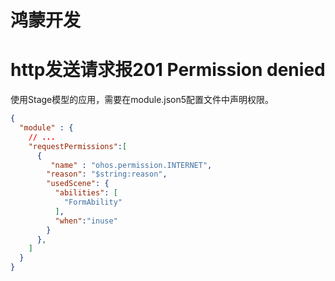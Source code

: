 # 鸿蒙开发


# http发送请求报201 Permission denied

使用Stage模型的应用，需要在module.json5配置文件中声明权限。
```json
{
  "module" : {
    // ...
    "requestPermissions":[
      {
         "name" : "ohos.permission.INTERNET",
        "reason": "$string:reason",
        "usedScene": {
          "abilities": [
            "FormAbility"
          ],
          "when":"inuse"
        }
      },
    ]
  }
}
```